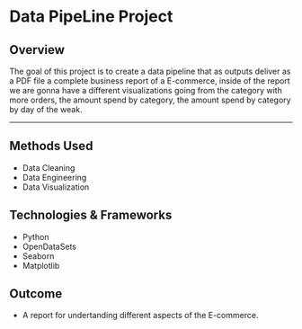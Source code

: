
# Data PipeLine Project 

## Overview

The goal of this project is to create a data pipeline that as outputs deliver as a PDF file a complete business report of a E-commerce, inside of the report we are gonna have a different visualizations going from the category with more orders, the amount spend by category, the amount spend by category by day of the weak. 



---

## Methods Used

* Data Cleaning
* Data Engineering
* Data Visualization

## Technologies & Frameworks

* Python
* OpenDataSets
* Seaborn
* Matplotlib

## Outcome

 * A report for undertanding different aspects of the E-commerce. 